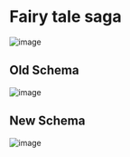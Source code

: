 # Fairy tale saga

![image](https://github.com/zhuravlevma/saga-patterns/assets/44276887/1889b7b4-a447-4e17-bc80-88baba895151)

## Old Schema

![image](https://github.com/zhuravlevma/saga-patterns/assets/44276887/0f17f6e2-db5a-4329-9c15-0e53e9fd41b6)

## New Schema

![image](https://github.com/zhuravlevma/saga-patterns/assets/44276887/27ec62a0-e9b7-41da-bcbf-d98e2bc52d9a)
